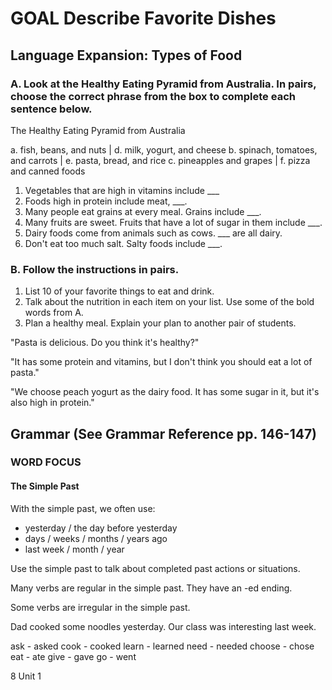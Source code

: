 # GOAL Describe Favorite Dishes

## Language Expansion: Types of Food

### A. Look at the Healthy Eating Pyramid from Australia. In pairs, choose the correct phrase from the box to complete each sentence below.

The Healthy Eating Pyramid from Australia

a. fish, beans, and nuts | d. milk, yogurt, and cheese
b. spinach, tomatoes, and carrots | e. pasta, bread, and rice
c. pineapples and grapes | f. pizza and canned foods

1. Vegetables that are high in vitamins include ___
2. Foods high in protein include meat, ___.
3. Many people eat grains at every meal. Grains include ___.
4. Many fruits are sweet. Fruits that have a lot of sugar in them include ___.
5. Dairy foods come from animals such as cows. ___ are all dairy.
6. Don't eat too much salt. Salty foods include ___.

### B. Follow the instructions in pairs.

1. List 10 of your favorite things to eat and drink.
2. Talk about the nutrition in each item on your list. Use some of the bold words from A.
3. Plan a healthy meal. Explain your plan to another pair of students.

"Pasta is delicious. Do you think it's healthy?"

"It has some protein and vitamins, but I don't think you should eat a lot of pasta."

"We choose peach yogurt as the dairy food. It has some sugar in it, but it's also high in protein."

## Grammar (See Grammar Reference pp. 146-147)

### WORD FOCUS

#### The Simple Past

With the simple past, we often use:
- yesterday / the day before yesterday
- days / weeks / months / years ago
- last week / month / year

Use the simple past to talk about completed past actions or situations.

Many verbs are regular in the simple past. They have an -ed ending.

Some verbs are irregular in the simple past.

Dad cooked some noodles yesterday.
Our class was interesting last week.

ask - asked     cook - cooked
learn - learned   need - needed
choose - chose   eat - ate
give - gave     go - went

8 Unit 1